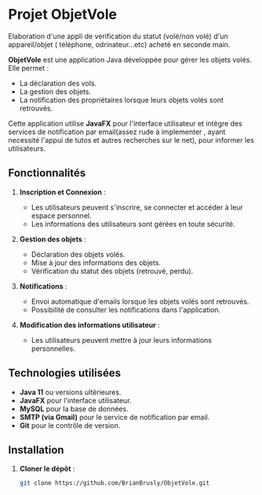 # Projet ObjetVole
Elaboration d'une appli de verification du statut (volé/non volé) d'un appareil/objet ( téléphone, odrinateur...etc) acheté en seconde main.

**ObjetVole** est une application Java développée pour gérer les objets volés. Elle permet :
- La déclaration des vols.
- La gestion des objets.
- La notification des propriétaires lorsque leurs objets volés sont retrouvés.

Cette application utilise **JavaFX** pour l'interface utilisateur et intègre des services de notification par email(assez rude à implementer , ayant necessité l'appui de tutos et autres recherches sur le net), pour informer les utilisateurs.

## Fonctionnalités
1. **Inscription et Connexion** :
   - Les utilisateurs peuvent s'inscrire, se connecter et accéder à leur espace personnel.
   - Les informations des utilisateurs sont gérées en toute sécurité.

2. **Gestion des objets** :
   - Déclaration des objets volés.
   - Mise à jour des informations des objets.
   - Vérification du statut des objets (retrouvé, perdu).

3. **Notifications** :
   - Envoi automatique d'emails lorsque les objets volés sont retrouvés.
   - Possibilité de consulter les notifications dans l'application.

4. **Modification des informations utilisateur** :
   - Les utilisateurs peuvent mettre à jour leurs informations personnelles.

## Technologies utilisées
- **Java 11** ou versions ultérieures.
- **JavaFX** pour l'interface utilisateur.
- **MySQL** pour la base de données.
- **SMTP (via Gmail)** pour le service de notification par email.
- **Git** pour le contrôle de version.

## Installation
1. **Cloner le dépôt** :
   ```bash
   git clone https://github.com/BrianBrusly/ObjetVole.git
